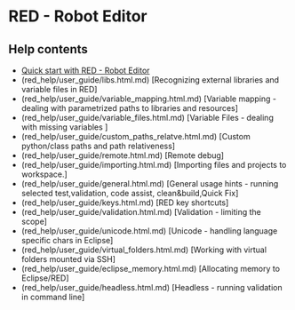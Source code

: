 # RED - Robot Editor
## Help contents
*    [Quick start with RED - Robot Editor](red_help/user_guide/quick_start.html.md) 
*    (red_help/user_guide/libs.html.md) [Recognizing external libraries and variable files in RED]  
*    (red_help/user_guide/variable_mapping.html.md) [Variable mapping - dealing with parametrized paths to libraries and resources]   
*    (red_help/user_guide/variable_files.html.md) [Variable Files - dealing with missing variables ]    
*    (red_help/user_guide/custom_paths_relatve.html.md) [Custom python/class paths and path relativeness]    
*    (red_help/user_guide/remote.html.md) [Remote debug]    
*    (red_help/user_guide/importing.html.md) [Importing files and projects to workspace.]    
*    (red_help/user_guide/general.html.md) [General usage hints - running selected test,validation, code assist, clean&amp;build,Quick Fix]    
*    (red_help/user_guide/keys.html.md) [RED key shortcuts]   
*    (red_help/user_guide/validation.html.md) [Validation - limiting the scope]   
*    (red_help/user_guide/unicode.html.md) [Unicode - handling language specific chars in Eclipse]   
*    (red_help/user_guide/virtual_folders.html.md) [Working with virtual folders mounted via SSH]   
*    (red_help/user_guide/eclipse_memory.html.md) [Allocating memory to Eclipse/RED]   
*    (red_help/user_guide/headless.html.md) [Headless - running validation in command line]